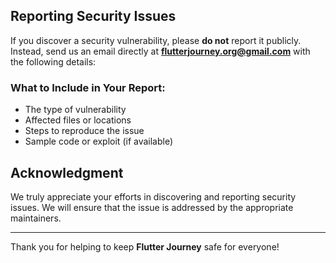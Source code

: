 ## Reporting Security Issues

If you discover a security vulnerability, please **do not** report it publicly. Instead, send us an email directly at **flutterjourney.org@gmail.com** with the following details:

### What to Include in Your Report:

- The type of vulnerability
- Affected files or locations
- Steps to reproduce the issue
- Sample code or exploit (if available)

## Acknowledgment

We truly appreciate your efforts in discovering and reporting security issues. We will ensure that the issue is addressed by the appropriate maintainers.

---

Thank you for helping to keep **Flutter Journey** safe for everyone!
